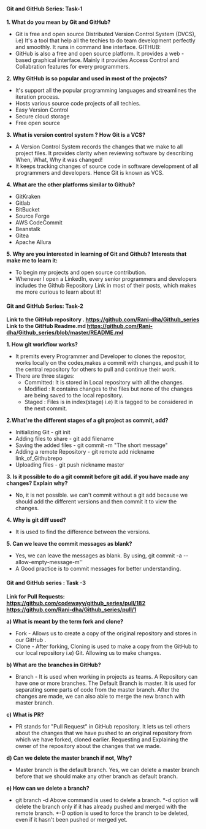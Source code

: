 #### Git and GitHub Series: Task-1

**1. What do you mean by Git and GitHub?**
  
* Git is free and open source Distributed Version Control System (DVCS), i.e) It's a tool that help all the techies to do team development perfectly and smoothly. It runs in command line interface.
 GITHUB:
* GitHub is also a free and open source platform. It provides a web - based graphical interface. Mainly it provides Access Control and Collabration features for every programmers.

**2. Why GitHub is so popular and used in most of the projects?**

* It's support all the popular programming languages and streamlines the iteration process.
* Hosts various source code projects of all techies.
* Easy Version Control
* Secure cloud storage
* Free open source
   
**3. What is version control system ? How Git is a VCS?**

* A Version Control System records the changes that we make to all project files. It provides clarity when reviewing software by describing When, What, Why it was changed!
* It keeps tracking changes of source code in software development of all programmers and developers. Hence Git is known as VCS.

**4. What are the other platforms similar to Github?**
* GitKraken
* Gitlab
* BitBucket
* Source Forge
* AWS CodeCommit
* Beanstalk
* Gitea
* Apache Allura

**5. Why are you interested in learning of Git and Github?
   Interests that make me to learn it:**
* To begin my projects and open source contribution.
* Whenever I open a LinkedIn, every senior programmers and developers includes the Github 
Repository Link in most of their posts, which makes me more curious to learn about it!


#### Git and GitHub Series: Task-2

**Link to the GitHub repository .
    https://github.com/Rani-dha/Github_series  
Link to the GitHub Readme.md
    https://github.com/Rani-dha/Github_series/blob/master/README.md**

**1. How git workflow works?**
* It premits every Programmer and Developer to clones the repositor, works locally on the codes,makes a commit with changes, and push it to the central repository for others to pull and continue their work.
* There are three stages:
  * Committed: It is stored in Local repository with all the  changes.
  * Modified  : It contains changes to the files but none of the changes are being saved to the local repository.
  * Staged : Files is in index(stage) i.e) It is tagged to be considered  in the next commit.

**2.What're the different stages of a git project as commit, add?**
* Initializing Git - git init
* Adding files to share - git add filename
* Saving the added files - git commit -m "The short message"
* Adding a remote Repository - git remote add nickname link_of_Githubrepo
* Uploading files - git push nickname master 

**3. Is it possible to do a git commit before git add. if you have made any changes? Explain why?**
* No, it is not possible. we can't commit without a git add because we should add the different versions and then commit it to view the changes.

**4. Why is git diff used?**
* It is used to find the difference between the versions.

**5. Can we leave the commit messages as blank?**
* Yes, we can leave the messages as blank. By using, git commit -a --allow-empty-message-m'' 
* A Good practice is to commit messages for better understanding.
 
#### Git and GitHub series : Task -3

**Link for Pull Requests:
https://github.com/codewayy/github_series/pull/182  
https://github.com/Rani-dha/Github_series/pull/1**  

**a) What is meant by the term fork and clone?**
* Fork - Allows us to create a copy of the original repository and stores in our GitHub .
* Clone - After forking, Cloning is used to make a copy from the GitHub to our local repository i.e) Git. Allowing us to make changes.

**b) What are the branches in GitHub?**
* Branch - It is used when working in projects as teams. A Repository can have one or more branches. The Default Branch is master. It is used for separating  some parts of code from the master branch. After the changes are made, we can also able to merge the new branch with master branch.
 

**c) What is PR?**
* PR stands for "Pull Request" in GitHub repository. It lets us tell others about the changes that we have pushed to an original repository from which we have forked, cloned earlier. Requesting and Explaining the owner of the repository about the changes that we made.

**d) Can we delete the master branch if not, Why?**
* Master branch is  the default branch. Yes, we can delete a master branch before that we should make any other branch as default branch. 

**e) How can we delete a branch?**
* git branch -d <branchtodelete>
     Above command is used to delete a branch. 
   *-d option will delete the branch only if it has already pushed and merged with the remote branch.
   *-D option is used to force the branch to be deleted, even if it hasn't been pushed or merged yet.

